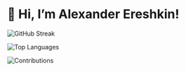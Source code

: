 # 👋 Hi, I’m Alexander Ereshkin!

![GitHub Streak](https://streak-stats.demolab.com/?user=AlexEreh)

![Top Languages](https://github-readme-stats-gamma-woad-31.vercel.app/api/top-langs/?username=AlexEreh&hide_progress=true)

![Contributions](https://ssr-contributions-svg.vercel.app/_/AlexEreh?chart=3dbar&gap=0.6&scale=2&gradient=true&flatten=1&animation=wave&animation_duration=3&animation_delay=0.03&animation_amplitude=24&animation_frequency=0.1&animation_wave_center=19_3&format=svg&weeks=40)